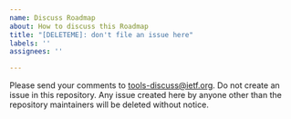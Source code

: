 ```yaml
---
name: Discuss Roadmap
about: How to discuss this Roadmap
title: "[DELETEME]: don't file an issue here"
labels: ''
assignees: ''

---
```


Please send your comments to tools-discuss@ietf.org. Do not create an issue in this repository. Any issue created here by anyone other than the repository maintainers will be deleted without notice.
